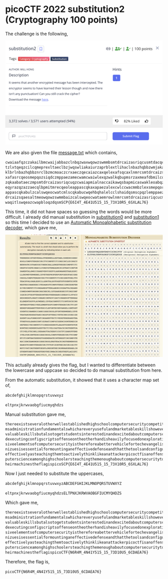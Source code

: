 # picoCTF 2022 substitution2 (Cryptography 100 points)
The challenge is the following,

![Figure 1](img/challenge.png) 

We are also given the file [message.txt](./files/message.txt) which contains,

```
cwaiaafqzczakailbmcwaijabbazclnbqzwaxwqowzswmmbsmtdrcaizasriqcusmtdacqcqmezqesbrxqeosunaidlciqmclexrzsunaiswlbbaeoacwazasmtdacqcqmezpmsrzdiqtliqbumezuzca
tzlxtqeqzcilcqmeprexltaeclbzjwqswliakaiurzaprblextlihaclnbazhqbbzwmjakaijanabqakacwadimdaidridmzamplwqowzswmmbsmtdrcaizasriqcusmtdacqcqmeqzemcmebucmcalsw
klbrlnbazhqbbznrclbzmcmoaczcrxaeczqecaiazcaxqelexafsqcaxlnmrcsmtdrcaizsqaesaxapaezqkasmtdacqcqmezliampcaeblnmiqmrzlpplqizlexsmtaxmjecmireeqeoswashbqzczle
xafasrcqeosmepqozsiqdczmppaezamecwamcwaiwlexqzwalkqbupmsrzaxmeafdbmilcqmelexqtdimkqzlcqmelexmpcaewlzabataeczmpdblujanabqakalsmtdacqcqmecmrswqeomecwamppae
zqkaabataeczmpsmtdrcaizasriqcuqzcwaiapmialnaccaikawqsbapmicaswakleoabqztcmzcrxaeczqeltaiqslewqowzswmmbzpricwaijanabqakacwlclerexaizclexqeompmppaezqkacasw
eqyrazqzazzaecqlbpmitmrecqeoleappascqkaxapaezalexcwlccwacmmbzlexsmepqorilcqmepmsrzaesmrecaiaxqexapaezqkasmtdacqcqmezxmazemcbalxzcrxaeczcmhemjcwaqiaeatulz
appascqkabulzcalswqeocwatcmlscqkabucwqehbqhalelcclshaidqsmscpqzlemppaezqkabumiqaecaxwqowzswmmbsmtdrcaizasriqcusmtdacqcqmecwlczaahzcmoaeailcaqecaiazcqesmt
drcaizsqaesaltmeowqowzswmmbaizcalswqeocwataemrowlnmrcsmtdrcaizasriqcucmdqyracwaqisriqmzqcutmcqklcqeocwatcmafdbmiamecwaqimjelexaelnbqeocwatcmnaccaixapaexc
waqitlswqeazcwapbloqzdqsmSCP{E6I4T_4E41U515_15_73X10R5_6SXLAL76}
```

This time, it did not have spaces so guessing the words would be more difficult. I already did manual substitution in [substitution0](https://github.com/LambdaMamba/CTFwriteups/tree/main/picoCTF_2022/Cryptography/substitution0) and [substitution1](https://github.com/LambdaMamba/CTFwriteups/tree/main/picoCTF_2022/Cryptography/substitution1) so this time I decided to use an [Automatic Monoalphabetic substitution decoder](https://www.dcode.fr/monoalphabetic-substitution), which gave me,



![Figure 1](img/auto.png) 

This actually already gives the flag, but I wanted to differentiate between the lowercase and uppcase so decided to do manual substitution from here.

From the automatic substitution, it showed that it uses a character map set of,

`abcdefghijklmnopqrstuvwxyz`

`eltpnxjkrwvaobgfiucmyqhdzs`

Manual substitution gave me,

```
thereexistseveralotherwellestablishedhighschoolcomputersecuritycompetitionsincludingcyberpatriotanduscyberchallengethesecompetitionsfocusprimarilyonsyste
msadministrationfundamentalswhichareveryusefulandmarketableskillshoweverwebelievetheproperpurposeofahighschoolcomputersecuritycompetitionisnotonlytoteach
valuableskillsbutalsotogetstudentsinterestedinandexcitedaboutcomputersciencedefensivecompetitionsareoftenlaboriousaffairsandcomedowntorunningchecklistsan
dexecutingconfigscriptsoffenseontheotherhandisheavilyfocusedonexplorationandimprovisationandoftenhaselementsofplaywebelieveacompetitiontouchingontheoffen
siveelementsofcomputersecurityisthereforeabettervehiclefortechevangelismtostudentsinamericanhighschoolsfurtherwebelievethatanunderstandingofoffensivetech
nizuesisessentialformountinganeffectivedefenseandthatthetoolsandconfigurationfocusencounteredindefensivecompetitionsdoesnotleadstudentstoknowtheirenemyas
effectivelyasteachingthemtoactivelythinklikeanattackerpicoctfisanoffensivelyorientedhighschoolcomputersecuritycompetitionthatseekstogenerateinterestincom
puterscienceamonghighschoolersteachingthemenoughaboutcomputersecuritytopizuetheircuriositymotivatingthemtoexploreontheirownandenablingthemtobetterdefendt
heirmachinestheflagispicoSCP{E6I4T_4E41U515_15_73X10R5_6SXLAL76}
```


Now I just needed to substitute the uppercases, 

`abcdefghijklmnopqrstuvwxyzABCDEFGHIJKLMNOPQRSTUVWXYZ`

`eltpnxjkrwvaobgfiucmyqhdzsELTPNXJKRWVAOBGFIUCMYQHDZS`

Which gave me,

```
thereexistseveralotherwellestablishedhighschoolcomputersecuritycompetitionsincludingcyberpatriotanduscyberchallengethesecompetitionsfocusprimarilyonsyste
msadministrationfundamentalswhichareveryusefulandmarketableskillshoweverwebelievetheproperpurposeofahighschoolcomputersecuritycompetitionisnotonlytoteach
valuableskillsbutalsotogetstudentsinterestedinandexcitedaboutcomputersciencedefensivecompetitionsareoftenlaboriousaffairsandcomedowntorunningchecklistsan
dexecutingconfigscriptsoffenseontheotherhandisheavilyfocusedonexplorationandimprovisationandoftenhaselementsofplaywebelieveacompetitiontouchingontheoffen
siveelementsofcomputersecurityisthereforeabettervehiclefortechevangelismtostudentsinamericanhighschoolsfurtherwebelievethatanunderstandingofoffensivetech
nizuesisessentialformountinganeffectivedefenseandthatthetoolsandconfigurationfocusencounteredindefensivecompetitionsdoesnotleadstudentstoknowtheirenemyas
effectivelyasteachingthemtoactivelythinklikeanattackerpicoctfisanoffensivelyorientedhighschoolcomputersecuritycompetitionthatseekstogenerateinterestincom
puterscienceamonghighschoolersteachingthemenoughaboutcomputersecuritytopizuetheircuriositymotivatingthemtoexploreontheirownandenablingthemtobetterdefendt
heirmachinestheflagispicoCTF{N6R4M_4N41Y515_15_73D10U5_6CDAEA76}
```

Therefore, the flag is,

`picoCTF{N6R4M_4N41Y515_15_73D10U5_6CDAEA76}`

